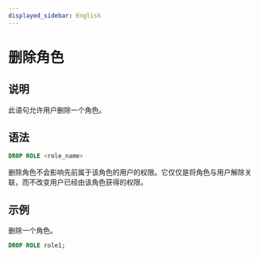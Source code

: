 ```yaml
---
displayed_sidebar: English
---
```


# 删除角色

## 说明

此语句允许用户删除一个角色。

## 语法

```sql
DROP ROLE <role_name>
```

删除角色不会影响先前属于该角色的用户的权限。它仅仅是将角色与用户解除关联，而不改变用户已经由该角色获得的权限。

## 示例

删除一个角色。

```sql
DROP ROLE role1;
```
